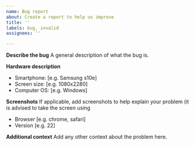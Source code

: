 ```yaml
---
name: Bug report
about: Create a report to help us improve
title: ''
labels: bug, invalid
assignees: ''

---
```


**Describe the bug**
A general description of what the bug is.

**Hardware description**
 - Smartphone: [e.g. Samsung s10e]
 - Screen size: [e.g. 1080x2280]
 - Computer OS: [e.g. Windows]

**Screenshots**
If applicable, add screenshots to help explain your problem (it is advised to take the screen using 
 - Browser [e.g. chrome, safari]
 - Version [e.g. 22]

**Additional context**
Add any other context about the problem here.
